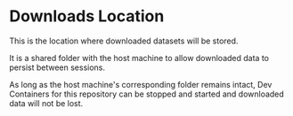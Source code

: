 # Downloads Location

This is the location where downloaded datasets will be stored.

It is a shared folder with the host machine to allow downloaded data to persist between sessions.

As long as the host machine's corresponding folder remains intact, Dev Containers for this repository can be stopped and started and downloaded data will not be lost.
